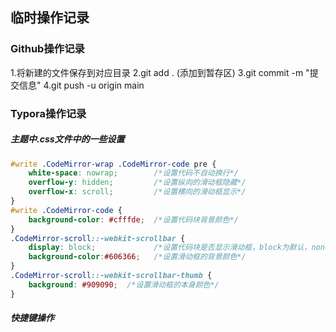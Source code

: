 ## 临时操作记录
### Github操作记录

1.将新建的文件保存到对应目录
2.git add . (添加到暂存区)
3.git commit -m "提交信息"
4.git push -u origin main

### Typora操作记录
##### 主题中.css文件中的一些设置
```css
#write .CodeMirror-wrap .CodeMirror-code pre {
    white-space: nowrap;        /*设置代码不自动换行*/
    overflow-y: hidden;         /*设置纵向的滑动框隐藏*/
    overflow-x: scroll;         /*设置横向的滑动框显示*/
}
#write .CodeMirror-code {
    background-color: #cfffde;  /*设置代码块背景颜色*/
}
.CodeMirror-scroll::-webkit-scrollbar {
    display: block;             /*设置代码块是否显示滑动框，block为默认，none为不显示*/
    background-color:#606366;   /*设置滑动框的背景颜色*/
}
.CodeMirror-scroll::-webkit-scrollbar-thumb {
    background: #909090;  /*设置滑动框的本身颜色*/
}
```
##### 快捷键操作